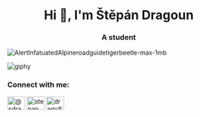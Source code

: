 <h1 align="center">Hi 👋, I'm Štěpán Dragoun</h1>
<h3 align="center">A student</h3>

![AlertInfatuatedAlpineroadguidetigerbeetle-max-1mb](https://user-images.githubusercontent.com/113664293/206138391-e305fbc3-ba11-4bcd-a59f-6b1b368405f2.gif)

![giphy](https://user-images.githubusercontent.com/113664293/206137537-db95d293-77a6-4eae-82ca-fb9c2ac67f77.gif)
<h3 align="left">Connect with me:</h3>





<p align="left">
<a href="https://twitter.com/@sdragy7" target="blank"><img align="center" src="https://raw.githubusercontent.com/rahuldkjain/github-profile-readme-generator/master/src/images/icons/Social/twitter.svg" alt="@sdragy7" height="30" width="40" /></a>
<a href="https://instagram.com/stepan_dragoun" target="blank"><img align="center" src="https://raw.githubusercontent.com/rahuldkjain/github-profile-readme-generator/master/src/images/icons/Social/instagram.svg" alt="stepan_dragoun" height="30" width="40" /></a>
<a href="https://discord.gg/dragy#7766" target="blank"><img align="center" src="https://raw.githubusercontent.com/rahuldkjain/github-profile-readme-generator/master/src/images/icons/Social/discord.svg" alt="dragy#7766" height="30" width="40" /></a>
</p>

